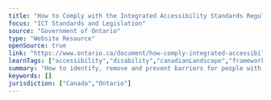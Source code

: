 ```yaml
---
title: "How to Comply with the Integrated Accessibility Standards Regulation"
focus: "ICT Standards and Legislation"
source: "Government of Ontario"
type: "Website Resource"
openSource: true
link: "https://www.ontario.ca/document/how-comply-integrated-accessibility-standards-regulation"
learnTags: ["accessibility","disability","canadianLandscape","framework","ict","government","telecommunications","transportation","regulation"]
summary: "How to identify, remove and prevent barriers for people with disabilities in information and communications, employment, public transportation, and the design of public spaces. "
keywords: []
jurisdiction: ["Canada","Ontario"]
---
```

